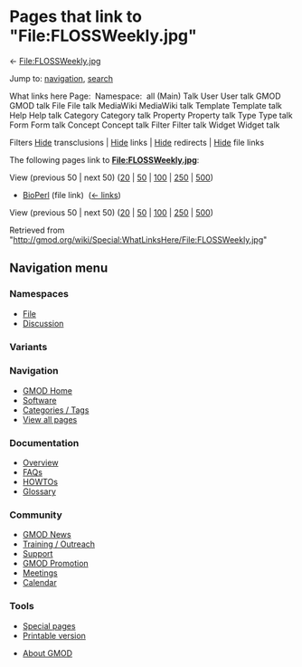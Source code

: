 <div id="mw-page-base" class="noprint">

</div>

<div id="mw-head-base" class="noprint">

</div>

<div id="content" class="mw-body" role="main">

<span id="top"></span>

<div id="mw-js-message" style="display:none;">

</div>



# <span dir="auto">Pages that link to "File:FLOSSWeekly.jpg"</span>

<div id="bodyContent">

<div id="contentSub">

←
[File:FLOSSWeekly.jpg](/wiki/File:FLOSSWeekly.jpg "File:FLOSSWeekly.jpg")

</div>

<div id="jump-to-nav" class="mw-jump">

Jump to: [navigation](#mw-navigation), [search](#p-search)

</div>

<div id="mw-content-text">

What links here Page:  Namespace:  all (Main) Talk User User talk GMOD
GMOD talk File File talk MediaWiki MediaWiki talk Template Template talk
Help Help talk Category Category talk Property Property talk Type Type
talk Form Form talk Concept Concept talk Filter Filter talk Widget
Widget talk

Filters
[Hide](/mediawiki/index.php?title=Special:WhatLinksHere/File:FLOSSWeekly.jpg&hidetrans=1 "Special:WhatLinksHere/File:FLOSSWeekly.jpg")
transclusions \|
[Hide](/mediawiki/index.php?title=Special:WhatLinksHere/File:FLOSSWeekly.jpg&hidelinks=1 "Special:WhatLinksHere/File:FLOSSWeekly.jpg")
links \|
[Hide](/mediawiki/index.php?title=Special:WhatLinksHere/File:FLOSSWeekly.jpg&hideredirs=1 "Special:WhatLinksHere/File:FLOSSWeekly.jpg")
redirects \|
[Hide](/mediawiki/index.php?title=Special:WhatLinksHere/File:FLOSSWeekly.jpg&hideimages=1 "Special:WhatLinksHere/File:FLOSSWeekly.jpg")
file links

The following pages link to
**[File:FLOSSWeekly.jpg](/wiki/File:FLOSSWeekly.jpg "File:FLOSSWeekly.jpg")**:

View (previous 50 \| next 50)
([20](/mediawiki/index.php?title=Special:WhatLinksHere/File:FLOSSWeekly.jpg&limit=20 "Special:WhatLinksHere/File:FLOSSWeekly.jpg")
\|
[50](/mediawiki/index.php?title=Special:WhatLinksHere/File:FLOSSWeekly.jpg&limit=50 "Special:WhatLinksHere/File:FLOSSWeekly.jpg")
\|
[100](/mediawiki/index.php?title=Special:WhatLinksHere/File:FLOSSWeekly.jpg&limit=100 "Special:WhatLinksHere/File:FLOSSWeekly.jpg")
\|
[250](/mediawiki/index.php?title=Special:WhatLinksHere/File:FLOSSWeekly.jpg&limit=250 "Special:WhatLinksHere/File:FLOSSWeekly.jpg")
\|
[500](/mediawiki/index.php?title=Special:WhatLinksHere/File:FLOSSWeekly.jpg&limit=500 "Special:WhatLinksHere/File:FLOSSWeekly.jpg"))

- [BioPerl](/wiki/BioPerl "BioPerl") (file link) ‎
  <span class="mw-whatlinkshere-tools">([←
  links](/mediawiki/index.php?title=Special:WhatLinksHere&target=BioPerl "Special:WhatLinksHere"))</span>

View (previous 50 \| next 50)
([20](/mediawiki/index.php?title=Special:WhatLinksHere/File:FLOSSWeekly.jpg&limit=20 "Special:WhatLinksHere/File:FLOSSWeekly.jpg")
\|
[50](/mediawiki/index.php?title=Special:WhatLinksHere/File:FLOSSWeekly.jpg&limit=50 "Special:WhatLinksHere/File:FLOSSWeekly.jpg")
\|
[100](/mediawiki/index.php?title=Special:WhatLinksHere/File:FLOSSWeekly.jpg&limit=100 "Special:WhatLinksHere/File:FLOSSWeekly.jpg")
\|
[250](/mediawiki/index.php?title=Special:WhatLinksHere/File:FLOSSWeekly.jpg&limit=250 "Special:WhatLinksHere/File:FLOSSWeekly.jpg")
\|
[500](/mediawiki/index.php?title=Special:WhatLinksHere/File:FLOSSWeekly.jpg&limit=500 "Special:WhatLinksHere/File:FLOSSWeekly.jpg"))

</div>

<div class="printfooter">

Retrieved from
"<http://gmod.org/wiki/Special:WhatLinksHere/File:FLOSSWeekly.jpg>"

</div>

<div id="catlinks" class="catlinks catlinks-allhidden">

</div>

<div class="visualClear">

</div>

</div>

</div>

<div id="mw-navigation">

## Navigation menu

<div id="mw-head">



<div id="left-navigation">

<div id="p-namespaces" class="vectorTabs" role="navigation"
aria-labelledby="p-namespaces-label">

### Namespaces

- <span id="ca-nstab-image"><a href="/wiki/File:FLOSSWeekly.jpg" accesskey="c"
  title="View the file page [c]">File</a></span>
- <span id="ca-talk"><a
  href="/mediawiki/index.php?title=File_talk:FLOSSWeekly.jpg&amp;action=edit&amp;redlink=1"
  accesskey="t"
  title="Discussion about the content page [t]">Discussion</a></span>

</div>

<div id="p-variants" class="vectorMenu emptyPortlet" role="navigation"
aria-labelledby="p-variants-label">

### 

### Variants[](#)

<div class="menu">

</div>

</div>

</div>





</div>

</div>

</div>

<div id="mw-panel">

<div id="p-logo" role="banner">

<a href="/wiki/Main_Page"
style="background-image: url(http://gmod.org/images/GMOD-cogs.png);"
title="Visit the main page"></a>

</div>

<div id="p-Navigation" class="portal" role="navigation"
aria-labelledby="p-Navigation-label">

### Navigation

<div class="body">

- <span id="n-GMOD-Home">[GMOD Home](/wiki/Main_Page)</span>
- <span id="n-Software">[Software](/wiki/GMOD_Components)</span>
- <span id="n-Categories-.2F-Tags">[Categories /
  Tags](/wiki/Categories)</span>
- <span id="n-View-all-pages">[View all
  pages](/wiki/Special:AllPages)</span>

</div>

</div>

<div id="p-Documentation" class="portal" role="navigation"
aria-labelledby="p-Documentation-label">

### Documentation

<div class="body">

- <span id="n-Overview">[Overview](/wiki/Overview)</span>
- <span id="n-FAQs">[FAQs](/wiki/Category:FAQ)</span>
- <span id="n-HOWTOs">[HOWTOs](/wiki/Category:HOWTO)</span>
- <span id="n-Glossary">[Glossary](/wiki/Glossary)</span>

</div>

</div>

<div id="p-Community" class="portal" role="navigation"
aria-labelledby="p-Community-label">

### Community

<div class="body">

- <span id="n-GMOD-News">[GMOD News](/wiki/GMOD_News)</span>
- <span id="n-Training-.2F-Outreach">[Training /
  Outreach](/wiki/Training_and_Outreach)</span>
- <span id="n-Support">[Support](/wiki/Support)</span>
- <span id="n-GMOD-Promotion">[GMOD
  Promotion](/wiki/GMOD_Promotion)</span>
- <span id="n-Meetings">[Meetings](/wiki/Meetings)</span>
- <span id="n-Calendar">[Calendar](/wiki/Calendar)</span>

</div>

</div>

<div id="p-tb" class="portal" role="navigation"
aria-labelledby="p-tb-label">

### Tools

<div class="body">

- <span id="t-specialpages"><a href="/wiki/Special:SpecialPages" accesskey="q"
  title="A list of all special pages [q]">Special pages</a></span>
- <span id="t-print"><a
  href="/mediawiki/index.php?title=Special:WhatLinksHere/File:FLOSSWeekly.jpg&amp;printable=yes"
  rel="alternate" accesskey="p"
  title="Printable version of this page [p]">Printable version</a></span>

</div>

</div>

</div>

</div>

<div id="footer" role="contentinfo">

- <span id="footer-places-about">[About
  GMOD](/wiki/GMOD:About "GMOD:About")</span>

<!-- -->






</div>
